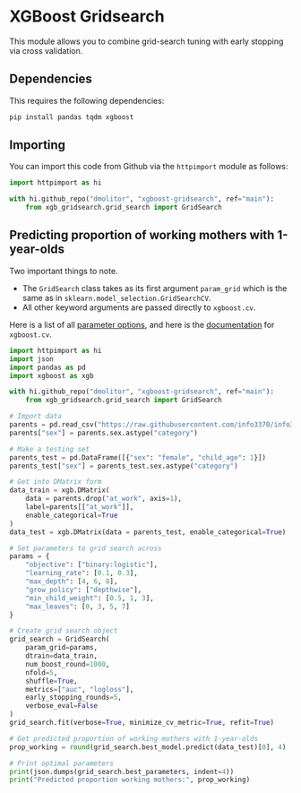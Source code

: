 # XGBoost Gridsearch

This module allows you to combine grid-search tuning with early stopping via 
cross validation.

## Dependencies
This requires the following dependencies:
```python
pip install pandas tqdm xgboost
```

## Importing

You can import this code from Github via the `httpimport` module as follows:
```python
import httpimport as hi

with hi.github_repo("dmolitor", "xgboost-gridsearch", ref="main"):
    from xgb_gridsearch.grid_search import GridSearch
```

## Predicting proportion of working mothers with 1-year-olds

Two important things to note. 

- The `GridSearch` class takes as its first argument `param_grid` which is
 the same as in `sklearn.model_selection.GridSearchCV`.
- All other keyword arguments are passed directly to `xgboost.cv`.

Here is a list of all
[parameter options](https://xgboost.readthedocs.io/en/stable/parameter.html),
and here is the
[documentation](https://xgboost.readthedocs.io/en/latest/python/python_api.html#xgboost.cv)
for `xgboost.cv`.

```python
import httpimport as hi
import json
import pandas as pd
import xgboost as xgb

with hi.github_repo("dmolitor", "xgboost-gridsearch", ref="main"):
    from xgb_gridsearch.grid_search import GridSearch

# Import data
parents = pd.read_csv("https://raw.githubusercontent.com/info3370/info3370.github.io/main/data/parents.csv")
parents["sex"] = parents.sex.astype("category")

# Make a testing set
parents_test = pd.DataFrame([{"sex": "female", "child_age": 1}])
parents_test["sex"] = parents_test.sex.astype("category")

# Get into DMatrix form
data_train = xgb.DMatrix(
    data = parents.drop("at_work", axis=1),
    label=parents[["at_work"]],
    enable_categorical=True
)
data_test = xgb.DMatrix(data = parents_test, enable_categorical=True)

# Set parameters to grid search across
params = {
    "objective": ["binary:logistic"],
    "learning_rate": [0.1, 0.3],
    "max_depth": [4, 6, 8],
    "grow_policy": ["depthwise"],
    "min_child_weight": [0.5, 1, 3],
    "max_leaves": [0, 3, 5, 7]
}

# Create grid search object
grid_search = GridSearch(
    param_grid=params,
    dtrain=data_train,
    num_boost_round=1000,
    nfold=5,
    shuffle=True,
    metrics=["auc", "logloss"],
    early_stopping_rounds=5,
    verbose_eval=False
)
grid_search.fit(verbose=True, minimize_cv_metric=True, refit=True)

# Get predicted proportion of working mothers with 1-year-olds
prop_working = round(grid_search.best_model.predict(data_test)[0], 4)

# Print optimal parameters
print(json.dumps(grid_search.best_parameters, indent=4))
print("Predicted proportion working mothers:", prop_working)
```

